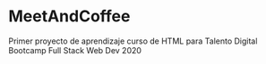 # MeetAndCoffee

Primer proyecto de aprendizaje curso de HTML para Talento Digital Bootcamp Full Stack Web Dev 2020
